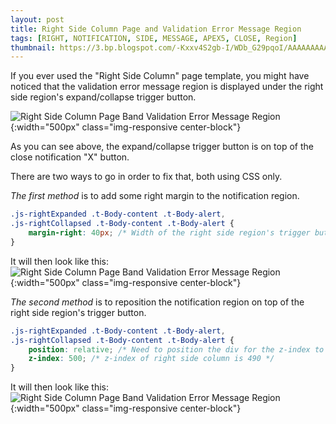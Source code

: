 ```yaml
---
layout: post
title: Right Side Column Page and Validation Error Message Region
tags: [RIGHT, NOTIFICATION, SIDE, MESSAGE, APEX5, CLOSE, Region]
thumbnail: https://3.bp.blogspot.com/-Kxxv4S2gb-I/WDb_G29pqoI/AAAAAAAAASE/_PzxXnkNb9UqZIW56LJ-bG1iCXSgZE8cQCLcB/s72-c/Right%2BSide%2BColumn%2BPage%2Band%2BValidation%2BError%2BMessage%2BRegion.png
---
```


If you ever used the "Right Side Column" page template, you might have noticed that the validation error message region is displayed under the right side region's expand/collapse trigger button.

![Right Side Column Page Band Validation Error Message Region](https://3.bp.blogspot.com/-Kxxv4S2gb-I/WDb_G29pqoI/AAAAAAAAASE/_PzxXnkNb9UqZIW56LJ-bG1iCXSgZE8cQCLcB/s1600/Right%2BSide%2BColumn%2BPage%2Band%2BValidation%2BError%2BMessage%2BRegion.png "Right Side Column Page Band Validation Error Message Region"){:width="500px" class="img-responsive center-block"}

As you can see above, the expand/collapse trigger button is on top of the close notification "X" button.

There are two ways to go in order to fix that, both using CSS only.

*The first method* is to add some right margin to the notification region.

```css
.js-rightExpanded .t-Body-content .t-Body-alert,
.js-rightCollapsed .t-Body-content .t-Body-alert {
    margin-right: 40px; /* Width of the right side region's trigger button */
}
```

It will then look like this:
![Right Side Column Page Band Validation Error Message Region](https://3.bp.blogspot.com/-8_BCHfzSVg4/WDb_GzecWhI/AAAAAAAAASA/CQ6bEmsfEAEqyPeXeoIzmwJqgzhK97UlwCEw/s1600/Right%2BSide%2BColumn%2BPage%2Band%2BValidation%2BError%2BMessage%2BRegion%2B-%2BFix%2B2.png "Right Side Column Page Band Validation Error Message Region"){:width="500px" class="img-responsive center-block"}

*The second method* is to reposition the notification region on top of the right side region's trigger button.

```css
.js-rightExpanded .t-Body-content .t-Body-alert,
.js-rightCollapsed .t-Body-content .t-Body-alert {
    position: relative; /* Need to position the div for the z-index to work */
    z-index: 500; /* z-index of right side column is 490 */
}
```

It will then look like this:
![Right Side Column Page Band Validation Error Message Region](https://2.bp.blogspot.com/-0Wu1EUGa8OU/WDb_G0sA-XI/AAAAAAAAASI/APX_FP1wHLEW0A1isYvKRWdKVpMCuNpOACEw/s1600/Right%2BSide%2BColumn%2BPage%2Band%2BValidation%2BError%2BMessage%2BRegion-%2BFix%2B1.png "Right Side Column Page Band Validation Error Message Region"){:width="500px" class="img-responsive center-block"}